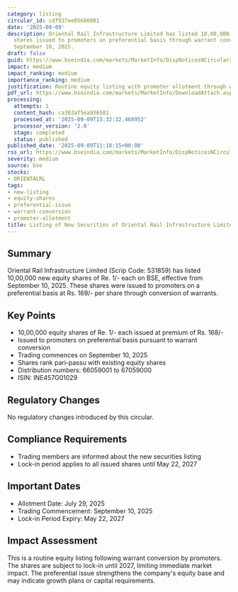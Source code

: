 ```yaml
---
category: listing
circular_id: cdf937ee85686001
date: '2025-09-09'
description: Oriental Rail Infrastructure Limited has listed 10,00,000 new equity
  shares issued to promoters on preferential basis through warrant conversion, effective
  September 10, 2025.
draft: false
guid: https://www.bseindia.com/markets/MarketInfo/DispNoticesNCirculars.aspx?Noticeid={DD069CCE-556F-404C-B4C0-7EC3553CE41F}&noticeno=20250909-33&dt=09/09/2025&icount=33&totcount=67&flag=0
impact: medium
impact_ranking: medium
importance_ranking: medium
justification: Routine equity listing with promoter allotment through warrant conversion
pdf_url: https://www.bseindia.com/markets/MarketInfo/DownloadAttach.aspx?id=20250909-33&attachedId=
processing:
  attempts: 1
  content_hash: ca303af5ea936581
  processed_at: '2025-09-09T15:32:32.468952'
  processor_version: '2.0'
  stage: completed
  status: published
published_date: '2025-09-09T11:18:15+00:00'
rss_url: https://www.bseindia.com/markets/MarketInfo/DispNoticesNCirculars.aspx?Noticeid={DD069CCE-556F-404C-B4C0-7EC3553CE41F}&noticeno=20250909-33&dt=09/09/2025&icount=33&totcount=67&flag=0
severity: medium
source: bse
stocks:
- ORIENTALRL
tags:
- new-listing
- equity-shares
- preferential-issue
- warrant-conversion
- promoter-allotment
title: Listing of New Securities of Oriental Rail Infrastructure Limited
---
```


## Summary

Oriental Rail Infrastructure Limited (Scrip Code: 531859) has listed 10,00,000 new equity shares of Re. 1/- each on BSE, effective from September 10, 2025. These shares were issued to promoters on a preferential basis at Rs. 169/- per share through conversion of warrants.

## Key Points

- 10,00,000 equity shares of Re. 1/- each issued at premium of Rs. 168/-
- Issued to promoters on preferential basis pursuant to warrant conversion
- Trading commences on September 10, 2025
- Shares rank pari-passu with existing equity shares
- Distribution numbers: 66059001 to 67059000
- ISIN: INE457G01029

## Regulatory Changes

No regulatory changes introduced by this circular.

## Compliance Requirements

- Trading members are informed about the new securities listing
- Lock-in period applies to all issued shares until May 22, 2027

## Important Dates

- Allotment Date: July 29, 2025
- Trading Commencement: September 10, 2025
- Lock-in Period Expiry: May 22, 2027

## Impact Assessment

This is a routine equity listing following warrant conversion by promoters. The shares are subject to lock-in until 2027, limiting immediate market impact. The preferential issue strengthens the company's equity base and may indicate growth plans or capital requirements.